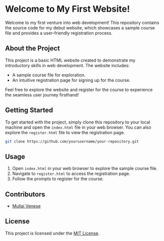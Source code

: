 # Welcome to My First Website!

Welcome to my first venture into web development! This repository contains the source code for my debut website, which showcases a sample course file and provides a user-friendly registration process.

## About the Project

This project is a basic HTML website created to demonstrate my introductory skills in web development. The website includes:

- A sample course file for exploration.
- An intuitive registration page for signing up for the course.

Feel free to explore the website and register for the course to experience the seamless user journey firsthand!

## Getting Started

To get started with the project, simply clone this repository to your local machine and open the `index.html` file in your web browser. You can also explore the `register.html` file to view the registration page.

```bash
git clone https://github.com/yourusername/your-repository.git
```

## Usage

1. Open `index.html` in your web browser to explore the sample course file.
2. Navigate to `register.html` to access the registration page.
3. Follow the prompts to register for the course.

## Contributors

- [Mullai Venese](https://github.com/MullaiVenese03/)

## License

This project is licensed under the [MIT License](LICENSE).
